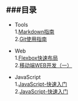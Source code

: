 ###目录
---
- Tools  
1.[Markdown指南](./Tools/Markdown使用指南.png)  
2.[Git使用指南](./Tools/Git使用指南.png)  

- Web  
1.[Flexbox快速布局](./Web/Flexbox快速布局.png)  
2.[移动端WEB开发（一）](./Web/移动端WEB开发（一）.png)  

- JavaScript  
1.[JavaScript-快速入门](./JavaScript/JavaScript-01快速入门.png)  
2.[JavaScript-快速入门](./JavaScript/JavaScript-02函数.png)